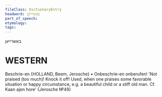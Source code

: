 ```yaml
---
fileClass: DictionaryEntry
headword: באַשרײַען
part_of_speech: 
etymology: 
tags: 
---
```

באַשרײַען

WESTERN
========

Beschrie-en {HOLLAND, Beem, Jerosche}
	•	Onbeschrie-en onberufen! 'Not praised (too much)! Knock it off! Used, when one praises some favorable situation or happy circumstance, e.g. a beautiful child or a stiff old man. Cf. Kaan ajen hore' {Jerosche №49}
